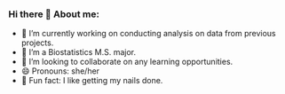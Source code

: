 ### Hi there 👋 About me:

<!--
**lebronable/lebronable** is a ✨ _special_ ✨ repository because its `README.md` (this file) appears on your GitHub profile.

Here are some ideas to get you started:
-->


- 🔭 I’m currently working on conducting analysis on data from previous projects. 
- 🌱 I’m a Biostatistics M.S. major.
- 👯 I’m looking to collaborate on any learning opportunities. 
- 😄 Pronouns: she/her
- 🐶 Fun fact: I like getting my nails done. 


